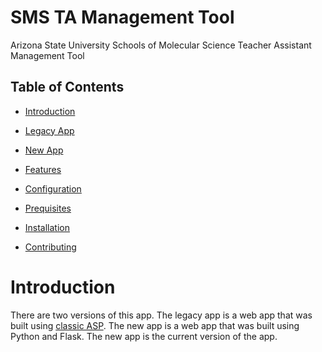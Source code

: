 # SMS TA Management Tool

Arizona State University Schools of Molecular Science Teacher Assistant Management Tool

## Table of Contents

- [Introduction](#introduction)
- [Legacy App](#legacy)

- [New App](#new-app)
- [Features](#features)
- [Configuration](#configuration)
- [Prequisites](#prerequisites)
- [Installation](#installation)
- [Contributing](#contributing)

# Introduction

There are two versions of this app. The legacy app is a web app that was built using [classic ASP](http://webadress). The new app is a web app that was built using Python and Flask. The new app is the current version of the app.
